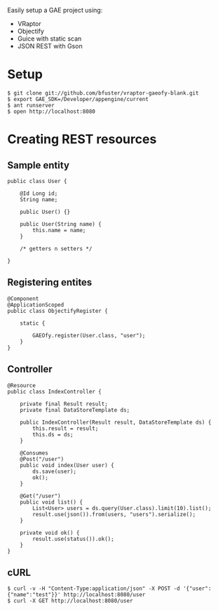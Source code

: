 Easily setup a GAE project using:

* VRaptor
* Objectify
* Guice with static scan
* JSON REST with Gson

# Setup

    $ git clone git://github.com/bfuster/vraptor-gaeofy-blank.git
    $ export GAE_SDK=/Developer/appengine/current
    $ ant runserver
    $ open http://localhost:8080

# Creating REST resources

## Sample entity

	public class User {
	
		@Id Long id;
		String name;

		public User() {}

		public User(String name) {
			this.name = name;
		}
	
		/* getters n setters */

	}


## Registering entites

	@Component
	@ApplicationScoped
	public class ObjectifyRegister {
	
		static {
		
			GAEOfy.register(User.class, "user");
		}
	}

## Controller

	@Resource
	public class IndexController {

		private final Result result;
		private final DataStoreTemplate ds;

		public IndexController(Result result, DataStoreTemplate ds) {
			this.result = result;
			this.ds = ds;
		}

		@Consumes 
		@Post("/user")
		public void index(User user) {
			ds.save(user);
			ok();
		}

		@Get("/user")
		public void list() {     
			List<User> users = ds.query(User.class).limit(10).list();
			result.use(json()).from(users, "users").serialize();
		}

		private void ok() {
			result.use(status()).ok();
		}
	}

## cURL

	$ curl -v -H "Content-Type:application/json" -X POST -d '{"user":{"name":"test"}}' http://localhost:8080/user
	$ curl -X GET http://localhost:8080/user